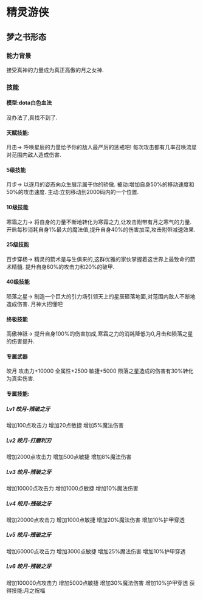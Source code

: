 # 精灵游侠
## 梦之书形态
### 能力背景
接受真神的力量成为真正高傲的月之女神.
### 技能

#### 模型:dota白色血法
没办法了,真找不到了.

#### 天赋技能:
月击->
呼唤星辰的力量给予你的敌人最严厉的惩戒吧!
每次攻击都有几率召唤流星对范围内敌人造成伤害.

#### 5级技能
月步->
以逐月的姿态向众生展示属于你的骄傲.
被动:增加自身50%的移动速度和50%的攻击速度.
主动:立刻移动到2000码内的一个位置.

#### 10级技能
寒霜之力->
将自身的力量不断地转化为寒霜之力,让攻击附带有月之寒气的力量.
开启每秒消耗自身1%最大的魔法值,提升自身40%的伤害加深,攻击附带减速效果.

#### 25级技能
百步穿杨->
精灵的箭术是与生俱来的,这群优雅的家伙掌握着这世界上最致命的箭术精髓.
提升自身60%的攻击力和20%的破甲.

#### 40级技能
陨落之星->
制造一个巨大的引力场引领天上的星辰砸落地面,对范围内敌人不断地造成伤害.
月神大招懂吧

#### 终极技能
高傲神祇->
提升自身100%的伤害加成,寒霜之力的消耗降低为0,月击和陨落之星的伤害提升.

#### 专属武器
皎月
攻击力+10000
全属性+2500
敏捷+5000
陨落之星造成的伤害有30%转化为真实伤害.

#### 专属技能:
##### Lv1 皎月-残破之牙
增加100点攻击力
增加20点敏捷
增加5%魔法伤害

##### Lv2 皎月-打磨利刃
增加2000点攻击力
增加500点敏捷
增加8%魔法伤害

##### Lv3 皎月-残破之牙
增加10000点攻击力
增加1000点敏捷
增加10%魔法伤害

##### Lv4 皎月-残破之牙
增加20000点攻击力
增加1000点敏捷
增加20%魔法伤害
增加10%护甲穿透

##### Lv5 皎月-残破之牙
增加60000点攻击力
增加3000点敏捷
增加25%魔法伤害
增加10%护甲穿透

##### Lv6 皎月-残破之牙
增加100000点攻击力
增加5000点敏捷
增加30%魔法伤害
增加10%护甲穿透
获得技能:月之祝福